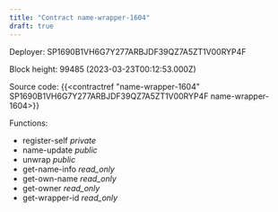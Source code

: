 ```yaml
---
title: "Contract name-wrapper-1604"
draft: true
---
```

Deployer: SP1690B1VH6G7Y277ARBJDF39QZ7A5ZT1V00RYP4F


 



Block height: 99485 (2023-03-23T00:12:53.000Z)

Source code: {{<contractref "name-wrapper-1604" SP1690B1VH6G7Y277ARBJDF39QZ7A5ZT1V00RYP4F name-wrapper-1604>}}

Functions:

* register-self _private_
* name-update _public_
* unwrap _public_
* get-name-info _read_only_
* get-own-name _read_only_
* get-owner _read_only_
* get-wrapper-id _read_only_
